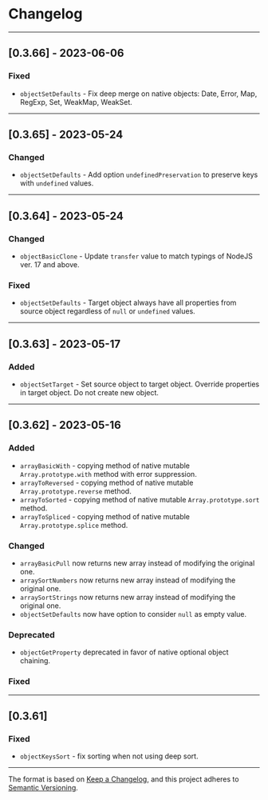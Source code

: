 # Changelog

---

## [0.3.66] - 2023-06-06

### Fixed

- `objectSetDefaults` - Fix deep merge on native objects: Date, Error, Map, RegExp, Set, WeakMap, WeakSet.

---

## [0.3.65] - 2023-05-24

### Changed

- `objectSetDefaults` - Add option `undefinedPreservation` to preserve keys with `undefined` values.

---

## [0.3.64] - 2023-05-24

### Changed

- `objectBasicClone` - Update `transfer` value to match typings of NodeJS ver. 17 and above.

### Fixed

- `objectSetDefaults` - Target object always have all properties from source object regardless of `null` or `undefined` values.

---

## [0.3.63] - 2023-05-17

### Added

- `objectSetTarget` -  Set source object to target object. Override properties in target object. Do not create new object.

---

## [0.3.62] - 2023-05-16

### Added

- `arrayBasicWith` - copying method of native mutable `Array.prototype.with` method with error suppression.
- `arrayToReversed` - copying method of native mutable `Array.prototype.reverse` method.
- `arrayToSorted` - copying method of native mutable `Array.prototype.sort` method.
- `arrayToSpliced` - copying method of native mutable `Array.prototype.splice` method.

### Changed

- `arrayBasicPull` now returns new array instead of modifying the original one.
- `arraySortNumbers` now returns new array instead of modifying the original one.
- `arraySortStrings` now returns new array instead of modifying the original one.
- `objectSetDefaults` now have option to consider `null` as empty value.

### Deprecated

- `objectGetProperty` deprecated in favor of native optional object chaining.

### Fixed

---

## [0.3.61]

### Fixed

- `objectKeysSort` - fix sorting when not using deep sort.

---

The format is based on [Keep a Changelog](https://keepachangelog.com/), and this project adheres to [Semantic Versioning](https://semver.org/).